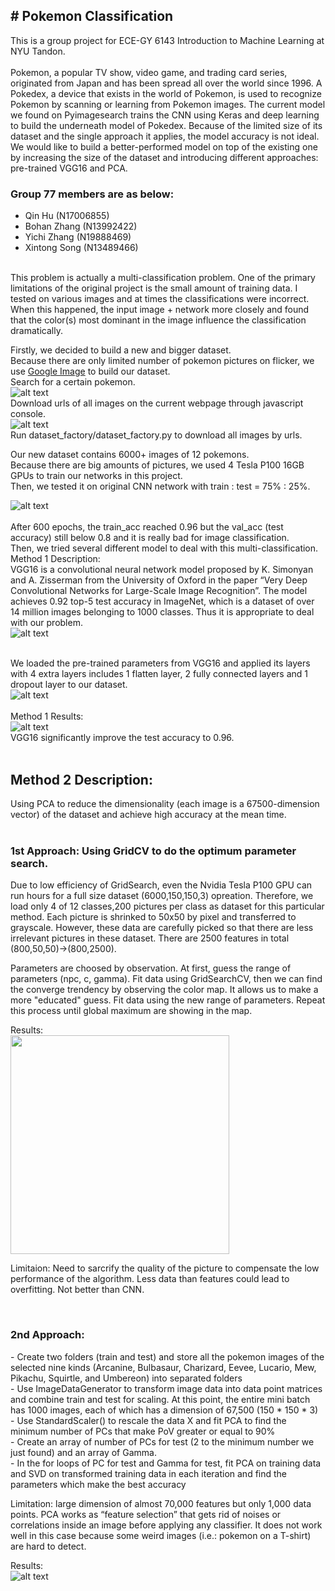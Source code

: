 <h2># Pokemon Classification</h2>
This is a group project for ECE-GY 6143 Introduction to Machine Learning at NYU Tandon.<br />
<br />
Pokemon, a popular TV show, video game, and trading card series, originated from Japan
and has been spread all over the world since 1996. A Pokedex, a device that exists in the
world of Pokemon, is used to recognize Pokemon by scanning or learning from Pokemon
images. The current model we found on Pyimagesearch trains the CNN using Keras and
deep learning to build the underneath model of Pokedex. Because of the limited size of its
dataset and the single approach it applies, the model accuracy is not ideal. We would like to
build a better-performed model on top of the existing one by increasing the size of the
dataset and introducing different approaches: pre-trained VGG16 and PCA.<br />

<h3>Group 77 members are as below: <br /></h3>
<ul>
<li>Qin Hu (N17006855) <br /></li>
<li>Bohan Zhang (N13992422) <br /></li>
<li>Yichi Zhang (N19888469) <br /></li>
<li>Xintong Song (N13489466) <br /></li>
</ul>
<br />
This problem is actually a multi-classification problem. One of the primary limitations of the original project is the small amount of training data. I tested on various images and at times the classifications were incorrect. When this happened, the input image + network more closely and found that the color(s) most dominant in the image influence the classification dramatically. <br />

Firstly, we decided to build a new and bigger dataset.<br />
Because there are only limited number of pokemon pictures on flicker, we use  [Google Image](https://www.pyimagesearch.com/2017/12/04/how-to-create-a-deep-learning-dataset-using-google-images/) to build our dataset. <br />
Search for a certain pokemon.<br />
![alt text](google_dataset_1.png) <br />
Download urls of all images on the current webpage through javascript console.<br />
![alt text](google_dataset_2.png) <br /> 
Run dataset_factory/dataset_factory.py to download all images by urls.<br />

Our new dataset contains 6000+ images of 12 pokemons.<br />
Because there are big amounts of pictures, we used 4 Tesla P100 16GB GPUs to train our networks in this project.<br />
Then, we tested it on original CNN network with train : test = 75% : 25%. <br />

![alt text](cnn_new_dataset.png) <br />
<br />
After 600 epochs, the train_acc reached 0.96 but the val_acc (test accuracy) still below 0.8 and it is really bad for image classification.<br />
Then, we tried several different model to deal with this multi-classification.<br />
Method 1 Description: <br />
VGG16 is a convolutional neural network model proposed by K. Simonyan and A. Zisserman from the University of Oxford in the paper “Very Deep Convolutional Networks for Large-Scale Image Recognition”. The model achieves 0.92 top-5 test accuracy in ImageNet, which is a dataset of over 14 million images belonging to 1000 classes. Thus it is appropriate to deal with our problem. <br />
![alt text](vgg_structure.png) <br />
<br />

We loaded the pre-trained parameters from VGG16 and applied its layers with 4 extra layers includes 1 flatten layer, 2 fully connected layers and 1 dropout layer to our dataset.<br />
![alt text](vgg16_extra_layers.png) <br />
<br />
Method 1 Results: <br />
![alt text](agg.png) <br />
VGG16 significantly improve the test accuracy to 0.96.<br />
<br />


<h2>Method 2 Description: <br/></h2>
Using PCA to reduce the dimensionality (each image is a 67500-dimension vector) of the dataset and achieve high accuracy at the mean time. <br/>
<br/>
<h3>1st Approach: Using GridCV to do the optimum parameter search.<br/></h3>
<p>Due to low efficiency of GridSearch, even the Nvidia Tesla P100 GPU can run hours for a full size dataset (6000,150,150,3) opreation. Therefore, we load only 4 of 12 classes,200 pictures per class as dataset for this particular method. Each picture is shrinked to 50x50 by pixel and transferred to grayscale. However, these data are carefully picked so that there are less irrelevant pictures in these dataset.  There are 2500 features in total (800,50,50)->(800,2500).</p>
<p>Parameters are choosed by observation. At first, guess the range of parameters (npc, c, gamma). Fit data using GridSearchCV, then we can find the converge trendency by observing the color map. It allows us to make a more "educated" guess. Fit data using the new range of parameters. Repeat this process until global maximum are showing in the map.</p>
Results: <br/>
<img src="pca1.png" width="350" height="350"><br/>
<p>Limitaion: Need to sarcrify the quality of the picture to compensate the low performance of the algorithm. Less data than features could lead to overfitting. Not better than CNN.</p>
<br/>
<h3>2nd Approach: <br /></h3>
- Create two folders (train and test) and store all the pokemon images of the selected nine kinds (Arcanine, Bulbasaur, Charizard, Eevee, Lucario, Mew, Pikachu, Squirtle, and Umbereon) into separated folders<br/>
- Use ImageDataGenerator to transform image data into data point matrices and combine train and test for scaling. At this point, the entire mini batch has 1000 images, each of which has a dimension of 67,500 (150 * 150 * 3)<br/>
- Use StandardScaler() to rescale the data X and fit PCA to find the minimum number of PCs that make PoV greater or equal to 90%<br/>
- Create an array of number of PCs for test (2 to the minimum number we just found) and an array of Gamma.<br/>
- In the for loops of PC for test and Gamma for test, fit PCA on training data and SVD on transformed training data in each iteration and find the parameters which make the best accuracy <br/>

Limitation: large dimension of almost 70,000 features but only 1,000 data points. PCA works as “feature selection” that gets rid of noises or correlations inside an image before applying any classifier. It does not work well in this case because some weird images (i.e.: pokemon on a T-shirt) are hard to detect. <br />

Results: <br />
![alt text](pca2.png) <br />

